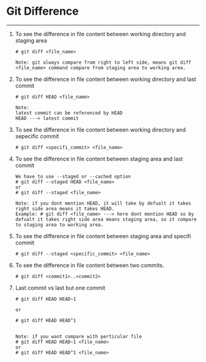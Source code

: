 # Git Difference
---
1. To see the difference in file content between working directory and staging area
    ~~~
    # git diff <file_name>
    
    Note: git always compare from right to left side, means git diff <file_name> command compare from staging area to working area.
    ~~~
    
2. To see the difference in file content between working directory and last commit
    ~~~
    # git diff HEAD <file_name>
    
    Note: 
    latest commit can be referenced by HEAD
    HEAD ---> latest commit
    ~~~
    
3. To see the difference in file content between working directory and sepecific commit
    ~~~
    # git diff <specifi_commit> <file_name>
    ~~~
    
4. To see the difference in file content between staging area and last commit
    ~~~
    We have to use --staged or --cached option
    # git diff --staged HEAD <file_name>
    or
    # git diff --staged <file_name>
    
    Note: if you dont mention HEAD, it will take by defualt it takes right side area means it takes HEAD.
    Example: # git diff <file_name> ---> here dont mention HEAD so by defualt it takes right side area means staging area, so it compare to staging area to working area.
    ~~~
    
5. To see the difference in file content between staging area and specifi commit
    ~~~
    # git diff --staged <specific_commit> <file_name>
    ~~~
    
6. To see the difference in file content between two commits.
    ~~~
    # git diff <commit1>..<commit2>
    ~~~
7. Last commit vs last but one commit
    ~~~
    # git diff HEAD HEAD~1
    
    or
    
    # git diff HEAD HEAD^1
  
    
    Note: if you want compare with perticular file
    # git diff HEAD HEAD~1 <file_name>
    or 
    # git diff HEAD HEAD^1 <file_name>
    ~~~
